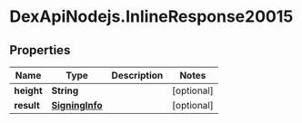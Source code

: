 # DexApiNodejs.InlineResponse20015

## Properties

Name | Type | Description | Notes
------------ | ------------- | ------------- | -------------
**height** | **String** |  | [optional] 
**result** | [**SigningInfo**](SigningInfo.md) |  | [optional] 



